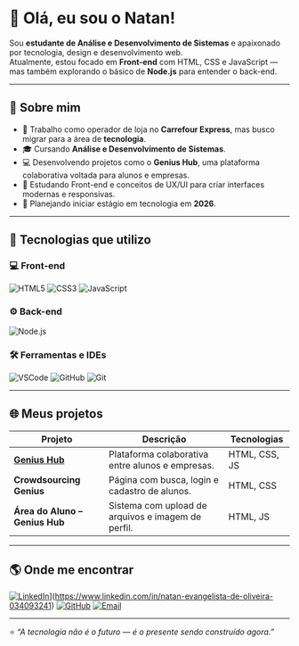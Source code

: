 # 👋 Olá, eu sou o Natan!

Sou **estudante de Análise e Desenvolvimento de Sistemas** e apaixonado por tecnologia, design e desenvolvimento web.  
Atualmente, estou focado em **Front-end** com HTML, CSS e JavaScript — mas também explorando o básico de **Node.js** para entender o back-end.

---

## 🚀 Sobre mim
- 💼 Trabalho como operador de loja no **Carrefour Express**, mas busco migrar para a área de **tecnologia**.
- 🎓 Cursando **Análise e Desenvolvimento de Sistemas**.
- 💻 Desenvolvendo projetos como o **Genius Hub**, uma plataforma colaborativa voltada para alunos e empresas.
- 🧠 Estudando Front-end e conceitos de UX/UI para criar interfaces modernas e responsivas.
- 📆 Planejando iniciar estágio em tecnologia em **2026**.

---

## 🧩 Tecnologias que utilizo

### 💻 Front-end
![HTML5](https://img.shields.io/badge/HTML5-E34F26?style=for-the-badge&logo=html5&logoColor=white)
![CSS3](https://img.shields.io/badge/CSS3-1572B6?style=for-the-badge&logo=css3&logoColor=white)
![JavaScript](https://img.shields.io/badge/JavaScript-F7DF1E?style=for-the-badge&logo=javascript&logoColor=black)

### ⚙️ Back-end
![Node.js](https://img.shields.io/badge/Node.js-43853D?style=for-the-badge&logo=node.js&logoColor=white)

### 🛠 Ferramentas e IDEs
![VSCode](https://img.shields.io/badge/VSCode-0078d7?style=for-the-badge&logo=visual-studio-code&logoColor=white)
![GitHub](https://img.shields.io/badge/GitHub-100000?style=for-the-badge&logo=github&logoColor=white)
![Git](https://img.shields.io/badge/Git-F05032?style=for-the-badge&logo=git&logoColor=white)

---

## 🌐 Meus projetos

| Projeto | Descrição | Tecnologias |
|----------|------------|--------------|
| [**Genius Hub**](https://github.com/scarNatan/genius-hub) | Plataforma colaborativa entre alunos e empresas. | HTML, CSS, JS |
| **Crowdsourcing Genius** | Página com busca, login e cadastro de alunos. | HTML, CSS |
| **Área do Aluno – Genius Hub** | Sistema com upload de arquivos e imagem de perfil. | HTML, JS |

---

## 🌎 Onde me encontrar
[![LinkedIn](https://img.shields.io/badge/LinkedIn-0A66C2?style=for-the-badge&logo=linkedin&logoColor=white)]([https://linkedin.com/in/seu-link)](https://www.linkedin.com/in/natan-evangelista-de-oliveira-034093241)
[![GitHub](https://img.shields.io/badge/GitHub-171515?style=for-the-badge&logo=github&logoColor=white)](https://github.com/scarNatan)
[![Email](https://img.shields.io/badge/Email-333333?style=for-the-badge&logo=gmail&logoColor=white)](mailto:xnatanx2016@outlook.com)

---

⭐ *“A tecnologia não é o futuro — é o presente sendo construído agora.”*  
